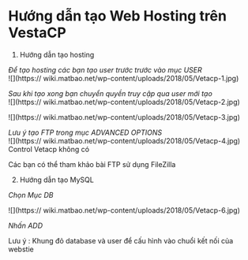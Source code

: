 
# Hướng dẫn tạo Web Hosting trên VestaCP

1. Hướng dẫn tạo hosting

_Để tạo hosting các bạn tạo user trước trước vào mục USER_  
![](https:// wiki.matbao.net/wp-content/uploads/2018/05/Vetacp-1.jpg)

_Sau khi tạo xong bạn chuyển quyền truy cập qua user mới tạo_  
![](https:// wiki.matbao.net/wp-content/uploads/2018/05/Vetacp-2.jpg)

![](https:// wiki.matbao.net/wp-content/uploads/2018/05/Vetacp-3.jpg)

_Lưu ý tạo FTP trong mục ADVANCED OPTIONS_  
![](https:// wiki.matbao.net/wp-content/uploads/2018/05/Vetacp-4.jpg)  
Control Vetacp không có

Các bạn có thể tham khảo bài FTP sử dụng FileZilla

2. Hướng dẫn tạo MySQL

_Chọn Mục DB_

![](https:// wiki.matbao.net/wp-content/uploads/2018/05/Vetacp-6.jpg)

_Nhấn ADD_

Lưu ý : Khung đỏ database và user để cấu hình vào chuổi kết nối của webstie